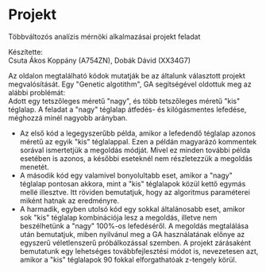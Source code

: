 # Projekt
Többváltozós analízis mérnöki alkalmazásai projekt feladat

Készítette:\
Csuta Ákos Koppány (A754ZN), Dobák Dávid (XX34G7)

Az oldalon megtalálható kódok mutatják be az általunk választott projekt megvalósítását. Egy "Genetic algotithm", GA segítségével oldottuk meg az alábbi problémát:\
Adott egy tetszőleges méretű "nagy", és több tetszőleges méretű "kis" téglalap. A feladat a "nagy" téglalap átfedés- és kilógásmentes lefedése, méghozzá minél nagyobb arányban.

- Az első kód a legegyszerűbb példa, amikor a lefedendő téglalap azonos méretű az egyik "kis" téglalappal. Ezen a példán magyarázó kommentek sorával ismertetjük a megoldás módját. Mivel ez minden további példa esetében is azonos, a későbbi eseteknél nem részletezzük a megoldás menetét.
- A második kód egy valamivel bonyolultabb eset, amikor a "nagy" téglalap pontosan akkora, mint a "kis" téglalapok közül kettő egymás mellé illesztve. Itt röviden bemutatjuk, hogy az algoritmus paraméterei miként hatnak az eredményre.
- A harmadik, egyben utolsó kód egy sokkal általánosabb eset, amikor sok "kis" téglalap kombinációja lesz a megoldás, illetve nem beszélhetünk a "nagy" 100%-os lefedéséről. A megoldás megtalálása után bemutatjuk, miben nyilvánul meg a GA használatának előnye az egyszerű véletlenszerű próbálkozással szemben. A projekt zárásaként bemutatunk egy lehetséges továbbfejlesztési módot is, nevezetesen azt, amikor a "kis" téglalapok 90 fokkal elforgathatóak z-tengely körül.

